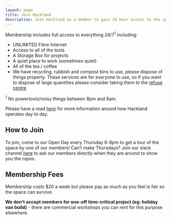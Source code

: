 ```yaml
---
layout: page
title: Join Hackland
description: Join Hackland as a member to gain 24 hour access to the space and learn/make/create as much as your heart desires
---
```


Membership includes full access to everything 24/7<sup>1</sup> including:

+ UNLIMITED Fibre Internet
+ Access to all of the tools
+ A Storage Box for projects
+ A quiet place to work (sometimes quiet)
+ All of the tea / coffee
+ We have recycling, rubbish and compost bins to use, please dispose of things properly. These services are for everyone to use, so if you want to dispose of large quantities please consider taking them to the [refuse centre](https://www.aucklandcouncil.govt.nz/rubbish-recycling/Pages/transfer-stations.aspx)

<sup>1</sup> No powertools/noisy things between 8pm and 8am.

Please have a read [here](/about/) for more information around how Hackland operates day to day.

## How to Join

To join, come to our Open Day every Thursday 6-8pm to get a tour of the space by one of our members! Can’t make Thursdays? Join our slack channel [here](https://join.slack.com/t/hakland/shared_invite/zt-jrrkrdoi-it~AwREvT_ExamWwextFGw) to ask our members directly when they are around to show you the ropes.

## Membership Fees

Membership costs $20 a week but please pay as much as you feel is fair so the space can survive.

**We don't accept members for one-off time-critical project (eg: holiday van build)** - there are commercial workshops you can rent for this purpose elsewhere.



